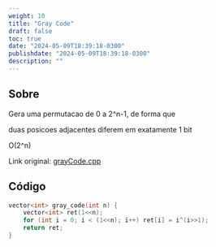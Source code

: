```yaml
---
weight: 10
title: "Gray Code"
draft: false
toc: true
date: "2024-05-09T18:39:18-0300"
publishdate: "2024-05-09T18:39:18-0300"
description: ""
---
```


## Sobre
 Gera uma permutacao de 0 a 2^n-1, de forma que

 duas posicoes adjacentes diferem em exatamente 1 bit



 O(2^n)



Link original: [grayCode.cpp](https://github.com/brunomaletta/Biblioteca/tree/master/Codigo/Problemas/grayCode.cpp)

## Código
```cpp
vector<int> gray_code(int n) {
	vector<int> ret(1<<n);
	for (int i = 0; i < (1<<n); i++) ret[i] = i^(i>>1);
	return ret;
}
```
